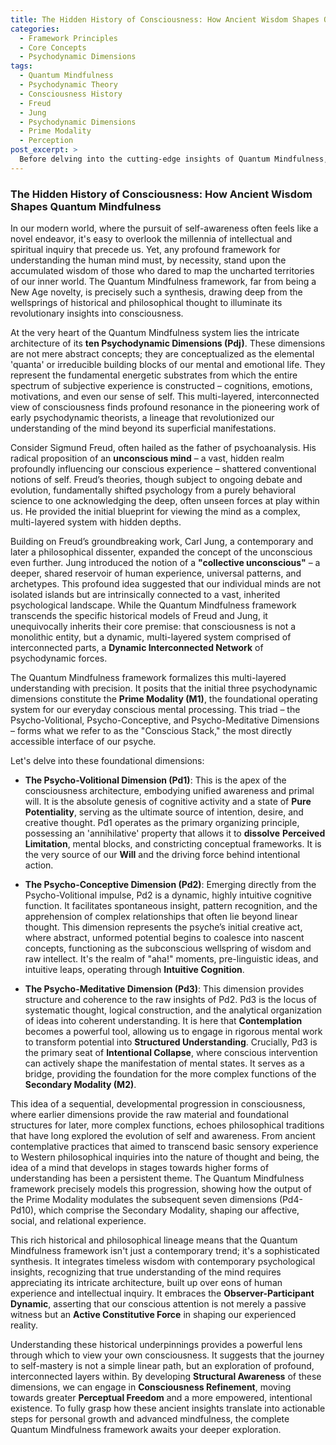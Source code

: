 ```yaml
---
title: The Hidden History of Consciousness: How Ancient Wisdom Shapes Quantum Mindfulness
categories:
  - Framework Principles
  - Core Concepts
  - Psychodynamic Dimensions
tags:
  - Quantum Mindfulness
  - Psychodynamic Theory
  - Consciousness History
  - Freud
  - Jung
  - Psychodynamic Dimensions
  - Prime Modality
  - Perception
post_excerpt: >
  Before delving into the cutting-edge insights of Quantum Mindfulness, it's vital to recognize its deep historical roots in humanity's quest to understand the mind. This post explores how ancient philosophical and psychological frameworks, particularly the pioneering work of psychodynamic theorists like Freud and Jung, laid the groundwork for the framework's multi-layered approach to consciousness and its ten psychodynamic dimensions. Discover how this rich lineage informs our modern understanding of self-mastery and perceptual freedom.
---
```


### The Hidden History of Consciousness: How Ancient Wisdom Shapes Quantum Mindfulness

In our modern world, where the pursuit of self-awareness often feels like a novel endeavor, it's easy to overlook the millennia of intellectual and spiritual inquiry that precede us. Yet, any profound framework for understanding the human mind must, by necessity, stand upon the accumulated wisdom of those who dared to map the uncharted territories of our inner world. The Quantum Mindfulness framework, far from being a New Age novelty, is precisely such a synthesis, drawing deep from the wellsprings of historical and philosophical thought to illuminate its revolutionary insights into consciousness.

At the very heart of the Quantum Mindfulness system lies the intricate architecture of its **ten Psychodynamic Dimensions (Pdj)**. These dimensions are not mere abstract concepts; they are conceptualized as the elemental 'quanta' or irreducible building blocks of our mental and emotional life. They represent the fundamental energetic substrates from which the entire spectrum of subjective experience is constructed – cognitions, emotions, motivations, and even our sense of self. This multi-layered, interconnected view of consciousness finds profound resonance in the pioneering work of early psychodynamic theorists, a lineage that revolutionized our understanding of the mind beyond its superficial manifestations.

Consider Sigmund Freud, often hailed as the father of psychoanalysis. His radical proposition of an **unconscious mind** – a vast, hidden realm profoundly influencing our conscious experience – shattered conventional notions of self. Freud’s theories, though subject to ongoing debate and evolution, fundamentally shifted psychology from a purely behavioral science to one acknowledging the deep, often unseen forces at play within us. He provided the initial blueprint for viewing the mind as a complex, multi-layered system with hidden depths.

Building on Freud’s groundbreaking work, Carl Jung, a contemporary and later a philosophical dissenter, expanded the concept of the unconscious even further. Jung introduced the notion of a **"collective unconscious"** – a deeper, shared reservoir of human experience, universal patterns, and archetypes. This profound idea suggested that our individual minds are not isolated islands but are intrinsically connected to a vast, inherited psychological landscape. While the Quantum Mindfulness framework transcends the specific historical models of Freud and Jung, it unequivocally inherits their core premise: that consciousness is not a monolithic entity, but a dynamic, multi-layered system comprised of interconnected parts, a **Dynamic Interconnected Network** of psychodynamic forces.

The Quantum Mindfulness framework formalizes this multi-layered understanding with precision. It posits that the initial three psychodynamic dimensions constitute the **Prime Modality (M1)**, the foundational operating system for our everyday conscious mental processing. This triad – the Psycho-Volitional, Psycho-Conceptive, and Psycho-Meditative Dimensions – forms what we refer to as the "Conscious Stack," the most directly accessible interface of our psyche.

Let's delve into these foundational dimensions:

*   **The Psycho-Volitional Dimension (Pd1)**: This is the apex of the consciousness architecture, embodying unified awareness and primal will. It is the absolute genesis of cognitive activity and a state of **Pure Potentiality**, serving as the ultimate source of intention, desire, and creative thought. Pd1 operates as the primary organizing principle, possessing an 'annihilative' property that allows it to **dissolve** **Perceived Limitation**, mental blocks, and constricting conceptual frameworks. It is the very source of our **Will** and the driving force behind intentional action.

*   **The Psycho-Conceptive Dimension (Pd2)**: Emerging directly from the Psycho-Volitional impulse, Pd2 is a dynamic, highly intuitive cognitive function. It facilitates spontaneous insight, pattern recognition, and the apprehension of complex relationships that often lie beyond linear thought. This dimension represents the psyche’s initial creative act, where abstract, unformed potential begins to coalesce into nascent concepts, functioning as the subconscious wellspring of wisdom and raw intellect. It's the realm of "aha!" moments, pre-linguistic ideas, and intuitive leaps, operating through **Intuitive Cognition**.

*   **The Psycho-Meditative Dimension (Pd3)**: This dimension provides structure and coherence to the raw insights of Pd2. Pd3 is the locus of systematic thought, logical construction, and the analytical organization of ideas into coherent understanding. It is here that **Contemplation** becomes a powerful tool, allowing us to engage in rigorous mental work to transform potential into **Structured Understanding**. Crucially, Pd3 is the primary seat of **Intentional Collapse**, where conscious intervention can actively shape the manifestation of mental states. It serves as a bridge, providing the foundation for the more complex functions of the **Secondary Modality (M2)**.

This idea of a sequential, developmental progression in consciousness, where earlier dimensions provide the raw material and foundational structures for later, more complex functions, echoes philosophical traditions that have long explored the evolution of self and awareness. From ancient contemplative practices that aimed to transcend basic sensory experience to Western philosophical inquiries into the nature of thought and being, the idea of a mind that develops in stages towards higher forms of understanding has been a persistent theme. The Quantum Mindfulness framework precisely models this progression, showing how the output of the Prime Modality modulates the subsequent seven dimensions (Pd4-Pd10), which comprise the Secondary Modality, shaping our affective, social, and relational experience.

This rich historical and philosophical lineage means that the Quantum Mindfulness framework isn't just a contemporary trend; it's a sophisticated synthesis. It integrates timeless wisdom with contemporary psychological insights, recognizing that true understanding of the mind requires appreciating its intricate architecture, built up over eons of human experience and intellectual inquiry. It embraces the **Observer-Participant Dynamic**, asserting that our conscious attention is not merely a passive witness but an **Active Constitutive Force** in shaping our experienced reality.

Understanding these historical underpinnings provides a powerful lens through which to view your own consciousness. It suggests that the journey to self-mastery is not a simple linear path, but an exploration of profound, interconnected layers within. By developing **Structural Awareness** of these dimensions, we can engage in **Consciousness Refinement**, moving towards greater **Perceptual Freedom** and a more empowered, intentional existence. To fully grasp how these ancient insights translate into actionable steps for personal growth and advanced mindfulness, the complete Quantum Mindfulness framework awaits your deeper exploration.